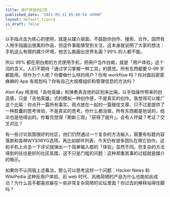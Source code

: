 ```yaml
---
title: 用户体验的幻觉
published_date: "2021-05-31 05:48:54 +0000"
layout: default.liquid
is_draft: false
---
```

以手指点击为核心的使用，就是从媒介层面，不鼓励你创作、搜索、合作。固然有人用手指画出很美的作品，但这件事能够受到关注，这本身就说明了大家的想法：手机这么有限的媒介环境，他怎么能画出世界名画？99% 的人都不能。

所以 99% 都在用白痴的方式使用手机，把用户当作白痴，就是「用户体验」这个词的含义。人们不期待「通过学习掌握一种工具」的感觉。所有东西都要 0-99 岁都能用。但作为个人呢？你要做什么样的用户？你有 workflow 吗？你对面前密密麻麻的 App 有规划吗？你有自己大规模组织和管理信息的方法吗？

Alan Kay 用游戏「吉他英雄」和弹奏真吉他的区别来比喻。以手指操作带来的创造感，只是「吉他英雄」式的模拟一种创作感，不是真实的创作。我觉得可以推广这个比喻：你点开一篇所有事实、观点放在一起的一篇微信文章，只不过是提供了一种胶囊的思考体验，不是真实的思考。你什么都没做，所有东西都是他说的，结论也是他得出的。你看完觉得「刷新三观」「获得了提升」。会有人怀疑？考证？交叉对比？

有一些讨论氛围很好的社区，他们仍然通过一个复杂的方法输入，需要有标题内容落款和各种WYSIWYG选项。再比如邮件列表，今天仍有很多团队在用它协作。这和手机上点击一下评论就弹出一个简单输入框的「体验」显然不同。但复杂的方法得到的往往是好的社区氛围，这不只是门槛的问题：这种郑重其事的过程就是媒介的暗示。

如果你不认同我上述看法，那么可以思考这样一个问题：Hacker News 和 WikiPedia 这种反用户体验、前 web 时代、风格简陋的产品为什么也能如此成功？为什么高手都喜欢躲在一些非常复杂简陋的论坛里面？你过去的解释站得住脚吗？
